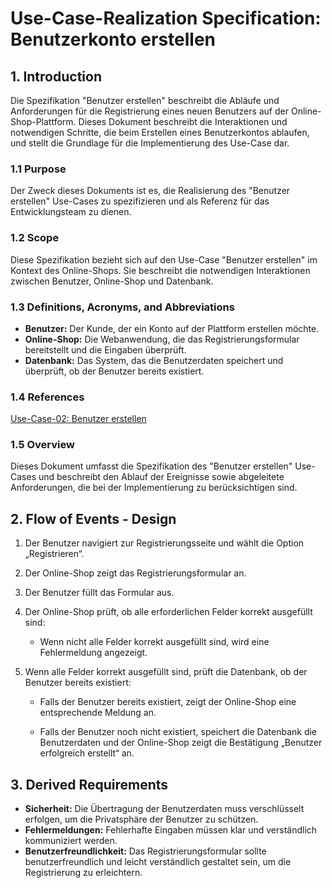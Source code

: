 # Use-Case-Realization Specification: Benutzerkonto erstellen
## 1. Introduction
Die Spezifikation "Benutzer erstellen" beschreibt die Abläufe und Anforderungen für die Registrierung eines neuen Benutzers auf der Online-Shop-Plattform. Dieses Dokument beschreibt die Interaktionen und notwendigen Schritte, die beim Erstellen eines Benutzerkontos ablaufen, und stellt die Grundlage für die Implementierung des Use-Case dar.
### 1.1 Purpose
Der Zweck dieses Dokuments ist es, die Realisierung des "Benutzer erstellen" Use-Cases zu spezifizieren und als Referenz für das Entwicklungsteam zu dienen.
### 1.2 Scope
Diese Spezifikation bezieht sich auf den Use-Case "Benutzer erstellen" im Kontext des Online-Shops. Sie beschreibt die notwendigen Interaktionen zwischen Benutzer, Online-Shop und Datenbank.
### 1.3 Definitions, Acronyms, and Abbreviations
- **Benutzer:** Der Kunde, der ein Konto auf der Plattform erstellen möchte.
- **Online-Shop:** Die Webanwendung, die das Registrierungsformular bereitstellt und die Eingaben überprüft.
- **Datenbank:** Das System, das die Benutzerdaten speichert und überprüft, ob der Benutzer bereits existiert.
### 1.4 References
[Use-Case-02: Benutzer erstellen](doc/use_cases/UC02-create-user-account.md)
### 1.5 Overview
Dieses Dokument umfasst die Spezifikation des "Benutzer erstellen" Use-Cases und beschreibt den Ablauf der Ereignisse sowie abgeleitete Anforderungen, die bei der Implementierung zu berücksichtigen sind.
## 2. Flow of Events - Design
1. Der Benutzer navigiert zur Registrierungsseite und wählt die Option „Registrieren“.
2. Der Online-Shop zeigt das Registrierungsformular an.
3. Der Benutzer füllt das Formular aus.
4. Der Online-Shop prüft, ob alle erforderlichen Felder korrekt ausgefüllt sind:

   - Wenn nicht alle Felder korrekt ausgefüllt sind, wird eine Fehlermeldung angezeigt.

5. Wenn alle Felder korrekt ausgefüllt sind, prüft die Datenbank, ob der Benutzer bereits existiert:

    - Falls der Benutzer bereits existiert, zeigt der Online-Shop eine entsprechende Meldung an.

    - Falls der Benutzer noch nicht existiert, speichert die Datenbank die Benutzerdaten und der Online-Shop zeigt die Bestätigung „Benutzer erfolgreich erstellt“ an.
## 3. Derived Requirements
- **Sicherheit:** Die Übertragung der Benutzerdaten muss verschlüsselt erfolgen, um die Privatsphäre der Benutzer zu schützen.
- **Fehlermeldungen:** Fehlerhafte Eingaben müssen klar und verständlich kommuniziert werden.
- **Benutzerfreundlichkeit:** Das Registrierungsformular sollte benutzerfreundlich und leicht verständlich gestaltet sein, um die Registrierung zu erleichtern.